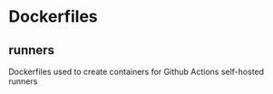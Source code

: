 # Dockerfiles

## runners

Dockerfiles used to create containers for Github Actions self-hosted runners
